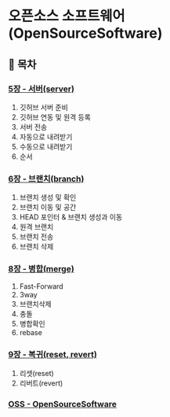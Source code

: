 # **오픈소스 소프트웨어 (OpenSourceSoftware)**

## **:bookmark: 목차**

### **[5장 - 서버(server)](/chapter5-server/)**
01. 깃허브 서버 준비
02. 깃허브 연동 및 원격 등록
03. 서버 전송
04. 자동으로 내려받기
05. 수동으로 내려받기
06. 순서

### **[6장 - 브랜치(branch)](/chapter6-branch/)**
01. 브랜치 생성 및 확인
02. 브랜치 이동 및 공간
03. HEAD 포인터 & 브랜치 생성과 이동
04. 원격 브랜치
05. 브랜치 전송
06. 브랜치 삭제

### **[8장 - 병합(merge)](/chapter8-merge/)**
01. Fast-Forward
02. 3way
03. 브랜치삭제
04. 충돌
05. 병합확인
06. rebase


### **[9장 - 복귀(reset, revert)](/chapter9-return/)**
01. 리셋(reset)
02. 리버트(revert)


### **[OSS - OpenSourceSoftware](/chapter9-return/)**

